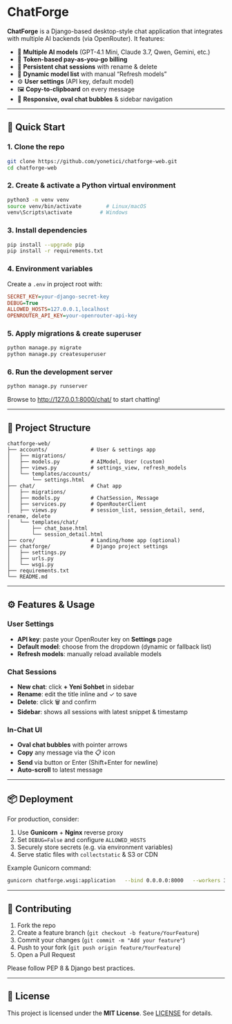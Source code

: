 # ChatForge

**ChatForge** is a Django-based desktop-style chat application that integrates with multiple AI backends (via OpenRouter). It features:

- 🎯 **Multiple AI models** (GPT-4.1 Mini, Claude 3.7, Qwen, Gemini, etc.)  
- 🔄 **Token-based pay-as-you-go billing**  
- 📂 **Persistent chat sessions** with rename & delete  
- 🔄 **Dynamic model list** with manual “Refresh models”  
- ⚙️ **User settings** (API key, default model)  
- 🖼️ **Copy-to-clipboard** on every message  
- 🎨 **Responsive, oval chat bubbles** & sidebar navigation  

---

## 🚀 Quick Start

### 1. Clone the repo  
```bash
git clone https://github.com/yonetici/chatforge-web.git
cd chatforge-web
```

### 2. Create & activate a Python virtual environment  
```bash
python3 -m venv venv
source venv/bin/activate        # Linux/macOS
venv\Scripts\activate         # Windows
```

### 3. Install dependencies  
```bash
pip install --upgrade pip
pip install -r requirements.txt
```

### 4. Environment variables  
Create a `.env` in project root with:
```ini
SECRET_KEY=your-django-secret-key
DEBUG=True
ALLOWED_HOSTS=127.0.0.1,localhost
OPENROUTER_API_KEY=your-openrouter-api-key
```

### 5. Apply migrations & create superuser  
```bash
python manage.py migrate
python manage.py createsuperuser
```

### 6. Run the development server  
```bash
python manage.py runserver
```

Browse to <http://127.0.0.1:8000/chat/> to start chatting!

---

## 🔧 Project Structure

```
chatforge-web/
├── accounts/              # User & settings app
│   ├── migrations/
│   ├── models.py          # AIModel, User (custom)
│   ├── views.py           # settings_view, refresh_models
│   └── templates/accounts/
│       └── settings.html
├── chat/                  # Chat app
│   ├── migrations/
│   ├── models.py          # ChatSession, Message
│   ├── services.py        # OpenRouterClient
│   ├── views.py           # session_list, session_detail, send, rename, delete
│   └── templates/chat/
│       ├── chat_base.html
│       └── session_detail.html
├── core/                  # Landing/home app (optional)
├── chatforge/             # Django project settings
│   ├── settings.py
│   ├── urls.py
│   └── wsgi.py
├── requirements.txt
└── README.md
```

---

## ⚙️ Features & Usage

### User Settings  
- **API key**: paste your OpenRouter key on **Settings** page  
- **Default model**: choose from the dropdown (dynamic or fallback list)  
- **Refresh models**: manually reload available models

### Chat Sessions  
- **New chat**: click **+ Yeni Sohbet** in sidebar  
- **Rename**: edit the title inline and ✓ to save  
- **Delete**: click 🗑 and confirm  
- **Sidebar**: shows all sessions with latest snippet & timestamp  

### In-Chat UI  
- **Oval chat bubbles** with pointer arrows  
- **Copy** any message via the 📋 icon  
- **Send** via button or Enter (Shift+Enter for newline)  
- **Auto-scroll** to latest message  

---

## 📦 Deployment

For production, consider:

1. Use **Gunicorn** + **Nginx** reverse proxy  
2. Set `DEBUG=False` and configure `ALLOWED_HOSTS`  
3. Securely store secrets (e.g. via environment variables)  
4. Serve static files with `collectstatic` & S3 or CDN  

Example Gunicorn command:
```bash
gunicorn chatforge.wsgi:application   --bind 0.0.0.0:8000   --workers 3
```

---

## 🤝 Contributing

1. Fork the repo  
2. Create a feature branch (`git checkout -b feature/YourFeature`)  
3. Commit your changes (`git commit -m "Add your feature"`)  
4. Push to your fork (`git push origin feature/YourFeature`)  
5. Open a Pull Request  

Please follow PEP 8 & Django best practices.

---

## 📄 License

This project is licensed under the **MIT License**. See [LICENSE](LICENSE) for details.

